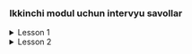 ### **Ikkinchi modul uchun intervyu savollar**

<details>
  <summary>Lesson 1</summary>
  <ul>
     <details>
        <summary>Programming Paradigm</summary>
         <ul>
           <li>Programming Paradigms nima?</li>
           <li>Procedural Programming nima?</li>
           <li>OOP nima?</li>
           <li>Functional Programming nima?</li>
           <li>Reactive Programming nima?</li>
           <li>Procedural Programming bilan OOP ni farqi nimada?</li>
         </ul>
     </details> 
   </ul>
   <ul>
     <details>
        <summary>OOP</summary>
         <ul>
           <li>OOP konsepsiyalari qaysilar?</li>
           <li>OOP ni asosiy ustunlari qaysilar?</li>
           <li>Class nima?</li>
           <li>Object nima?</li>
           <li>Object classi qanday class?</li>
           <li>Method nima?</li>
           <li>Field nima?</li>
         </ul>
     </details> 
  </ul>
  <ul>
     <details>
        <summary>Constructor</summary>
         <ul>
           <li>Constructor nima?</li>
           <li>Constructor vazifasi nima?</li>
           <li>Constructorni qanday turlari bor?</li>
           <li>Default constructor nima?</li>
           <li>Constructor bizga qachon kerak bo'ladi?</li>
           <li>Bitta class ichida bir nechta constructor bo'lishi mumkinmi?</li>
           <li>No-Arg constructor nima?</li>
           <li>Parametrized constructor nima?</li>
           <li>Copy constructor nima?</li>
           <li>Copy constructor afzalligi bormi?</li>
           <li>Chaining constructor nima?</li>
         </ul>
     </details> 
  </ul>
  
</details>

<details>
  <summary>Lesson 2</summary>
  <ul>
    <details>
      <summary>Encapsulation</summary>
      <ul>
        <li></li>
        <li></li>
        <li></li>
        <li></li>
      </ul> 
     </details>
   </ul>  
  <ul>
    <details>
      <summary>Packaging</summary>
      <ul>
      <li></li>
      <li></li>
      <li></li>
      <li></li>
    </ul>
    </details>
  </ul>


  
</details>













